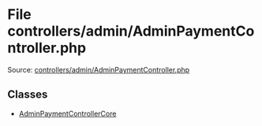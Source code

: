 File controllers/admin/AdminPaymentController.php
=========

Source: [controllers/admin/AdminPaymentController.php](https://github.com/PrestaShop/PrestaShop/blob/1.6.1.2/controllers/admin/AdminPaymentController.php)


Classes
-------

* [AdminPaymentControllerCore](class.AdminPaymentControllerCore.md)

